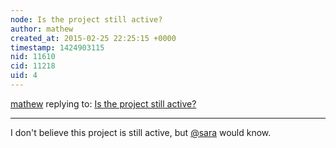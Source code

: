 ```yaml
---
node: Is the project still active?
author: mathew
created_at: 2015-02-25 22:25:15 +0000
timestamp: 1424903115
nid: 11610
cid: 11218
uid: 4
---
```




[mathew](../profile/mathew) replying to: [Is the project still active?](../notes/peachriot/02-20-2015/is-the-project-still-active)

----
I don't believe this project is still active, but [@sara](/profile/sara) would know.